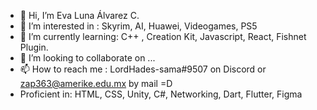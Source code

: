 - 👋 Hi, I’m Eva Luna Álvarez C.
- 👀 I’m interested in : Skyrim, AI, Huawei, Videogames, PS5
- 🌱 I’m currently learning: C++ , Creation Kit, Javascript, React, Fishnet Plugin. 
- 💞️ I’m looking to collaborate on ...
- 📫 How to reach me : LordHades-sama#9507 on Discord or zap363@amerike.edu.mx by mail =D
- Proficient in: HTML, CSS, Unity, C#, Networking, Dart, Flutter, Figma

<!---
lordvlads77/lordvlads77 is a ✨ special ✨ repository because its `README.md` (this file) appears on your GitHub profile.
You can click the Preview link to take a look at your changes.
--->
